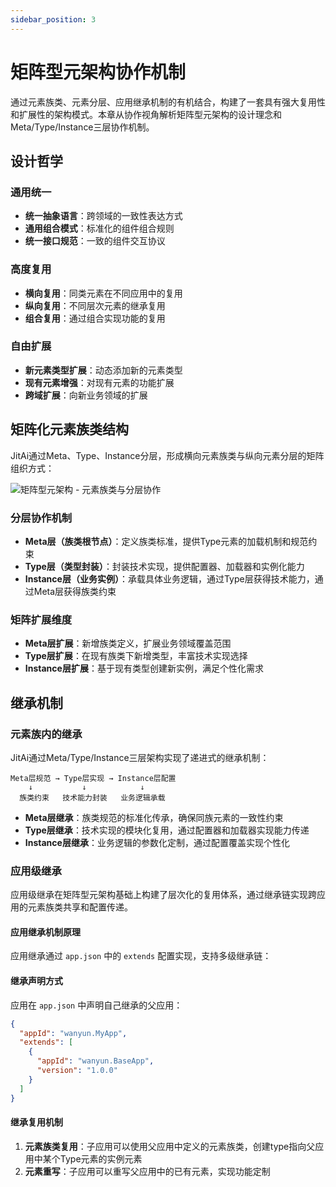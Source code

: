 ```yaml
---
sidebar_position: 3
---
```


# 矩阵型元架构协作机制

通过元素族类、元素分层、应用继承机制的有机结合，构建了一套具有强大复用性和扩展性的架构模式。本章从协作视角解析矩阵型元架构的设计理念和Meta/Type/Instance三层协作机制。

## 设计哲学

### 通用统一
- **统一抽象语言**：跨领域的一致性表达方式
- **通用组合模式**：标准化的组件组合规则
- **统一接口规范**：一致的组件交互协议

### 高度复用
- **横向复用**：同类元素在不同应用中的复用
- **纵向复用**：不同层次元素的继承复用
- **组合复用**：通过组合实现功能的复用

### 自由扩展
- **新元素类型扩展**：动态添加新的元素类型
- **现有元素增强**：对现有元素的功能扩展
- **跨域扩展**：向新业务领域的扩展

## 矩阵化元素族类结构

JitAi通过Meta、Type、Instance分层，形成横向元素族类与纵向元素分层的矩阵组织方式：

![矩阵型元架构 - 元素族类与分层协作](./img/matrix-architecture.svg)

### 分层协作机制
- **Meta层（族类根节点）**：定义族类标准，提供Type元素的加载机制和规范约束
- **Type层（类型封装）**：封装技术实现，提供配置器、加载器和实例化能力
- **Instance层（业务实例）**：承载具体业务逻辑，通过Type层获得技术能力，通过Meta层获得族类约束

### 矩阵扩展维度

- **Meta层扩展**：新增族类定义，扩展业务领域覆盖范围
- **Type层扩展**：在现有族类下新增类型，丰富技术实现选择
- **Instance层扩展**：基于现有类型创建新实例，满足个性化需求

## 继承机制

### 元素族内的继承
JitAi通过Meta/Type/Instance三层架构实现了递进式的继承机制：
```
Meta层规范 → Type层实现 → Instance层配置
    ↓           ↓            ↓
  族类约束   技术能力封装   业务逻辑承载
```
- **Meta层继承**：族类规范的标准化传承，确保同族元素的一致性约束
- **Type层继承**：技术实现的模块化复用，通过配置器和加载器实现能力传递
- **Instance层继承**：业务逻辑的参数化定制，通过配置覆盖实现个性化

### 应用级继承
应用级继承在矩阵型元架构基础上构建了层次化的复用体系，通过继承链实现跨应用的元素族类共享和配置传递。
#### 应用继承机制原理
应用继承通过 `app.json` 中的 `extends` 配置实现，支持多级继承链：

#### 继承声明方式
应用在 `app.json` 中声明自己继承的父应用：

```json
{
  "appId": "wanyun.MyApp",
  "extends": [
    {
      "appId": "wanyun.BaseApp",
      "version": "1.0.0"
    }
  ]
}
```

#### 继承复用机制
1. **元素族类复用**：子应用可以使用父应用中定义的元素族类，创建type指向父应用中某个Type元素的实例元素
2. **元素重写**：子应用可以重写父应用中的已有元素，实现功能定制





